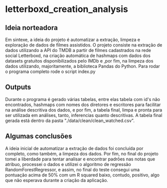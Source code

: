 # letterboxd_creation_analysis

## Ideia norteadora	
Em sintexe, a ideia do projeto é automatizar a extração, limpeza e exploração de dados de filmes assistidos.
O projeto consiste na extração de dados utilizando a API do TMDB a partir de filmes cadastrados na rede social Letterboxd, na criação automática de hashmaps com dados dos datasets gratuitos disponibilizados pelo IMDb e ,por fim, na limpeza dos dados utilizando, majoritamente, a biblioteca Pandas do Python.
Para rodar o programa completo rode o script index.py

## Outputs
Durante o programa é gerado várias tabelas, entre elas tabela com id's não encontrados, hashmaps com nomes dos diretores e escritores para facilitar na análise descritiva dos dados, e por fim, a tabela final, limpa e pronta para ser utilizada em análises, tanto, inferencias quanto descritivas.
A tabela final gerada está dentro da pasta "./data/clean/clean_watched.csv".

## Algumas conclusões
A ideia inicial de automatizar a extração de dados foi concluída por completo, como também, a limpeza dos dados.
Por fim, no final do projeto tomei a liberdade para tentar analisar e encontrar padrões nas notas que atribuo, processei o dados e utilizei o algoritmo de regressão RandomForestRegressor, e assim, no final do teste consegui uma pontuação acima de 50% com um R squared baixo, contudo, positivo, algo que não esperava durante a criação da aplicação. 
